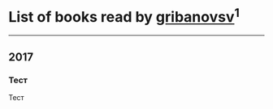 # List of books read by [gribanovsv](http://vk.com/id7011021)<sup>1</sup>
---

## 2017

### Тест
Тест



